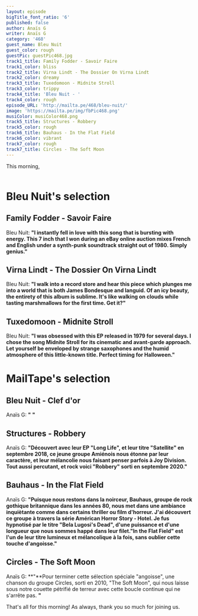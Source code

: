 ```yaml
---
layout: episode
bigTitle_font_ratio: '6'
published: false
author: Anaïs G
writer: Anaïs G
category: '468'
guest_name: Bleu Nuit
guest_color: rough
guestPic: guestPic468.jpg
track1_title: Family Fodder - Savoir Faire
track1_color: bliss
track2_title: Virna Lindt - The Dossier On Virna Lindt
track2_color: dreamy
track3_title: Tuxedomoon - Midnite Stroll
track3_color: trippy
track4_title: 'Bleu Nuit - '
track4_color: rough
episode_URL: 'http://mailta.pe/468/bleu-nuit/'
image: 'https://mailta.pe/img/fbPic468.png'
musiColor: musiColor468.png
track5_title: Structures - Robbery
track5_color: rough
track6_title: Bauhaus - In the Flat Field
track6_color: vibrant
track7_color: rough
track7_title: Circles - The Soft Moon
---
```

<p id="introduction"> This morning, 
    <br><br>
 

# Bleu Nuit's selection

## Family Fodder - Savoir Faire 
Bleu Nuit: **"**I instantly fell in love with this song that is bursting with energy. This 7 inch that I won during an eBay online auction mixes French and English under a synth-punk soundtrack straight out of 1980. Simply genius.**"**

## Virna Lindt - The Dossier On Virna Lindt 
Bleu Nuit: **"**I walk into a record store and hear this piece which plunges me into a world that is both James Bondesque and languid. Of an icy beauty, the entirety of this album is sublime. It's like walking on clouds while tasting marshmallows for the first time. Get it?**"**

## Tuxedomoon - Midnite Stroll
Bleu Nuit: **"**I was obsessed with this EP released in 1979 for several days. I chose the song Midnite Stroll for its cinematic and avant-garde approach. Let yourself be enveloped by strange saxophones and the humid atmosphere of this little-known title. Perfect timing for Halloween.**"**


# MailTape's selection

## Bleu Nuit - Clef d'or
Anaïs G: **"** **"**

## Structures - Robbery
Anaïs G: **"**Découvert avec leur EP "Long Life", et leur titre "Satellite" en septembre 2018, ce jeune groupe Amiénois nous étonne par leur caractère, et leur mélancolie nous faisant penser parfois à Joy Division. Tout aussi percutant, et rock voici "Robbery" sorti en septembre 2020.**"**

## Bauhaus - In the Flat Field
Anaïs G: **"**Puisque nous restons dans la noirceur, Bauhaus, groupe de rock gothique britannique dans les années 80, nous met dans une ambiance inquiètante comme dans certains thriller ou film d'horreur. J'ai découvert ce groupe à travers la série Américan Horror Story - Hotel. Je fus hypnotisé par le titre "Bela Lugosi's Dead", d'une puissance et d'une longueur que nous sommes happé dans leur filet."In the Flat Field" est l'un de leur titre lumineux et mélancolique à la fois, sans oublier cette touche d'angoisse.**"**

## Circles - The Soft Moon
Anaïs G: **"**Pour terminer cette sélection spéciale "angoisse", une chanson du groupe Circles, sorti en 2010, "The Soft Moon", qui nous laisse sous notre couette pétrifié de terreur avec cette boucle continue qui ne s'arrête pas. **"**

<p id="outroduction">That's all for this morning! As always, thank you so much for joining us.</p>